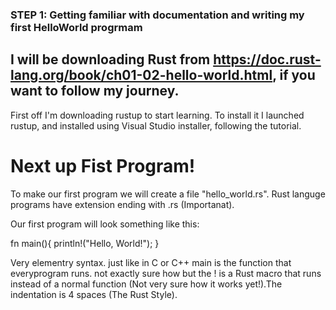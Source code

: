 ### STEP 1: Getting familiar with documentation and writing my first HelloWorld progrmam
## I will be downloading Rust from https://doc.rust-lang.org/book/ch01-02-hello-world.html, if you want to follow my journey.

First off I'm downloading rustup to start learning.
To install it I launched rustup, and installed using Visual Studio installer, following the tutorial.

# Next up Fist Program!
To make our first program we will create a file "hello_world.rs". Rust languge programs have extension ending with .rs (Importanat).

Our first program will look something like this:


fn main(){
    println!("Hello, World!");
}


Very elementry syntax. just like in C or C++ main is the function that everyprogram runs. not exactly sure how but the ! is a Rust macro that runs instead of a normal function (Not very sure how it works yet!).The indentation is 4 spaces (The Rust Style).